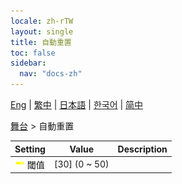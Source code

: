 ```yaml
---
locale: zh-rTW
layout: single
title: 自動重置
toc: false
sidebar:
  nav: "docs-zh"
---
```

[Eng](/dancexr/menu/2025.4/stage/auto_reset) | [繁中](/tw/dancexr/menu/2025.4/stage/auto_reset) | [日本語](/jp/dancexr/menu/2025.4/stage/auto_reset) | [한국어](/kr/dancexr/menu/2025.4/stage/auto_reset) | [简中](/zh/dancexr/menu/2025.4/stage/auto_reset)

[舞台](../menu#舞台) > 自動重置



| Setting | Value | Description |
| :--- | --- | :--- |
|<nobr>![slider icon](/images/icon/ic_slider.png) 閾值</nobr>| [30] (0 ~ 50) | 
